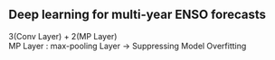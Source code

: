 ## Deep learning for multi-year ENSO forecasts

3(Conv Layer) + 2(MP Layer)  
MP Layer : max-pooling Layer → Suppressing Model Overfitting  
